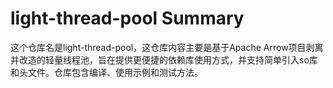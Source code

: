 # light-thread-pool Summary

这个仓库名是light-thread-pool，这仓库内容主要是基于Apache Arrow项目剥离并改造的轻量线程池，旨在提供更便捷的依赖库使用方式，并支持简单引入so库和头文件。仓库包含编译、使用示例和测试方法。